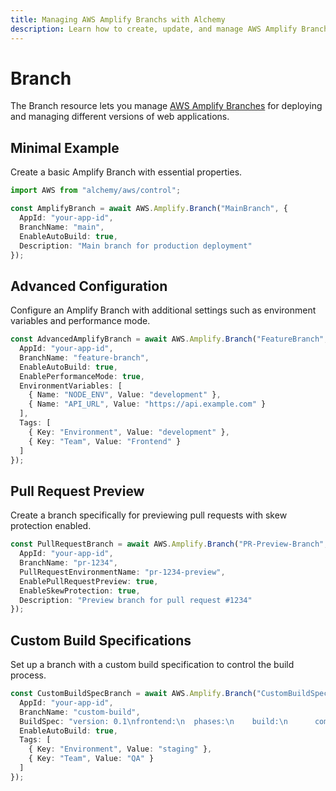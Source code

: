 ```yaml
---
title: Managing AWS Amplify Branchs with Alchemy
description: Learn how to create, update, and manage AWS Amplify Branchs using Alchemy Cloud Control.
---
```


# Branch

The Branch resource lets you manage [AWS Amplify Branches](https://docs.aws.amazon.com/amplify/latest/userguide/) for deploying and managing different versions of web applications.

## Minimal Example

Create a basic Amplify Branch with essential properties.

```ts
import AWS from "alchemy/aws/control";

const AmplifyBranch = await AWS.Amplify.Branch("MainBranch", {
  AppId: "your-app-id",
  BranchName: "main",
  EnableAutoBuild: true,
  Description: "Main branch for production deployment"
});
```

## Advanced Configuration

Configure an Amplify Branch with additional settings such as environment variables and performance mode.

```ts
const AdvancedAmplifyBranch = await AWS.Amplify.Branch("FeatureBranch", {
  AppId: "your-app-id",
  BranchName: "feature-branch",
  EnableAutoBuild: true,
  EnablePerformanceMode: true,
  EnvironmentVariables: [
    { Name: "NODE_ENV", Value: "development" },
    { Name: "API_URL", Value: "https://api.example.com" }
  ],
  Tags: [
    { Key: "Environment", Value: "development" },
    { Key: "Team", Value: "Frontend" }
  ]
});
```

## Pull Request Preview

Create a branch specifically for previewing pull requests with skew protection enabled.

```ts
const PullRequestBranch = await AWS.Amplify.Branch("PR-Preview-Branch", {
  AppId: "your-app-id",
  BranchName: "pr-1234",
  PullRequestEnvironmentName: "pr-1234-preview",
  EnablePullRequestPreview: true,
  EnableSkewProtection: true,
  Description: "Preview branch for pull request #1234"
});
```

## Custom Build Specifications

Set up a branch with a custom build specification to control the build process.

```ts
const CustomBuildSpecBranch = await AWS.Amplify.Branch("CustomBuildSpecBranch", {
  AppId: "your-app-id",
  BranchName: "custom-build",
  BuildSpec: "version: 0.1\nfrontend:\n  phases:\n    build:\n      commands:\n        - npm install\n        - npm run build",
  EnableAutoBuild: true,
  Tags: [
    { Key: "Environment", Value: "staging" },
    { Key: "Team", Value: "QA" }
  ]
});
```